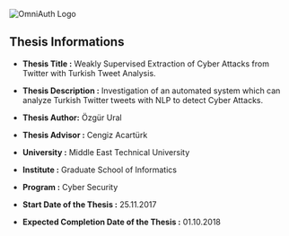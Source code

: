 ![OmniAuth Logo](https://github.com/ozzgural/MSThesis/blob/master/images/thesis.png)

## Thesis Informations
* **Thesis Title :** Weakly Supervised Extraction of Cyber Attacks from Twitter with Turkish Tweet Analysis.
* **Thesis Description :** Investigation of an automated system which can analyze Turkish Twitter tweets with NLP to detect Cyber Attacks.
* **Thesis Author:** Özgür Ural
* **Thesis Advisor :** Cengiz Acartürk

* **University :** Middle East Technical University
* **Institute :** Graduate School of Informatics
* **Program :** Cyber Security

* **Start Date of the Thesis :** 25.11.2017	 
*  **Expected Completion Date of the Thesis :** 01.10.2018	 

